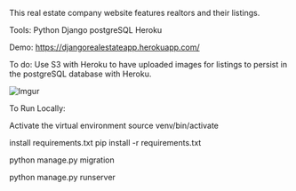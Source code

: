This real estate company website features realtors and their listings. 

Tools:
Python
Django
postgreSQL
Heroku

Demo: https://djangorealestateapp.herokuapp.com/ 

To do: Use S3 with Heroku to have uploaded images for listings to persist in the postgreSQL database with Heroku. 

![Imgur](https://i.imgur.com/sTwzdcj.png) 

To Run Locally:

Activate the virtual environment source venv/bin/activate

install requirements.txt  pip install -r requirements.txt

python manage.py migration

python manage.py runserver
